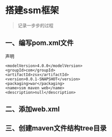 # 搭建ssm框架

> 记录一步步的过程

## 一、编写pom.xml文件

声明

	<modelVersion>4.0.0</modelVersion>
	<groupId>com</groupId>
	<artifactId>zsx</artifactId>
	<version>0.0.1-SNAPSHOT</version>
	<packaging>war</packaging>
	<name>ssm maven web</name>
	<description>null</description>

## 二、添加web.xml


## 三、创建maven文件结构tree目录

